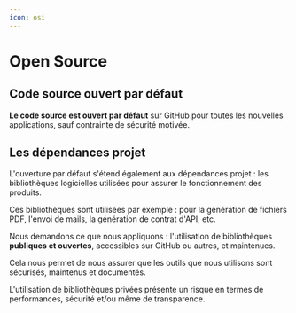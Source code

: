 ```yaml
---
icon: osi
---
```


# Open Source

## Code source ouvert par défaut

**Le code source est ouvert par défaut** sur GitHub pour toutes les nouvelles applications, sauf contrainte de sécurité motivée.

## Les dépendances projet

L'ouverture par défaut s'étend également aux dépendances projet : les bibliothèques logicielles utilisées pour assurer le fonctionnement des produits.

Ces bibliothèques sont utilisées par exemple : pour la génération de fichiers PDF, l'envoi de mails, la génération de contrat d'API, etc.

Nous demandons ce que nous appliquons : l'utilisation de bibliothèques **publiques et ouvertes**, accessibles sur GitHub ou autres, et maintenues.

Cela nous permet de nous assurer que les outils que nous utilisons sont sécurisés, maintenus et documentés.

L'utilisation de bibliothèques privées présente un risque en termes de performances, sécurité et/ou même de transparence.
